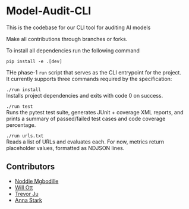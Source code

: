 # Model-Audit-CLI

This is the codebase for our CLI tool for auditing AI models

Make all contributions through branches or forks.

To install all dependencies run the following command

```
pip install -e .[dev]
```

THe phase-1 `run` script that serves as the CLI entrypoint for the project.  
It currently supports three commands required by the specification:

 `./run install`  
  Installs project dependencies and exits with code 0 on success.

 `./run test`  
  Runs the pytest test suite, generates JUnit + coverage XML reports, and prints a summary
  of passed/failed test cases and code coverage percentage.

 `./run urls.txt`  
  Reads a list of URLs and evaluates each. For now, metrics return
  placeholder values, formatted as NDJSON lines. 


## Contributors
* [Noddie Mgbodille](https://github.com/nmgbodil)
* [Will Ott](https://github.com/willott29)
* [Trevor Ju](https://github.com/teajuw)
* [Anna Stark](https://github.com/annastarky)
